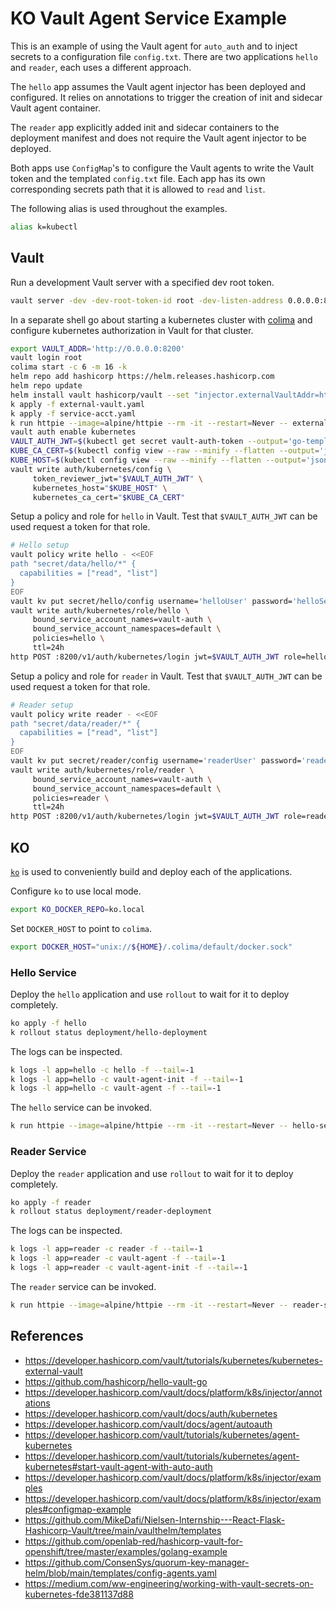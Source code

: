 # KO Vault Agent Service Example

This is an example of using the Vault agent for `auto_auth` and to inject secrets to a configuration file `config.txt`.
There are two applications `hello` and `reader`, each uses a different approach.

The `hello` app assumes the Vault agent injector has been deployed and configured. It relies on annotations to trigger
the creation of init and sidecar Vault agent container.

The `reader` app explicitly added init and sidecar containers to the deployment manifest and does not require
the Vault agent injector to be deployed.

Both apps use `ConfigMap`'s to configure the Vault agents to write the Vault token and the templated `config.txt` file.
Each app has its own corresponding secrets path that it is allowed to `read` and `list`.

The following alias is used throughout the examples.

```bash
alias k=kubectl
```

## Vault

Run a development Vault server with a specified dev root token.

```bash
vault server -dev -dev-root-token-id root -dev-listen-address 0.0.0.0:8200
```

In a separate shell go about starting a kubernetes cluster with [colima](https://github.com/abiosoft/colima) and configure
kubernetes authorization in Vault for that cluster.

```bash
export VAULT_ADDR='http://0.0.0.0:8200'
vault login root
colima start -c 6 -m 16 -k
helm repo add hashicorp https://helm.releases.hashicorp.com
helm repo update
helm install vault hashicorp/vault --set "injector.externalVaultAddr=http://external-vault:8200"
k apply -f external-vault.yaml
k apply -f service-acct.yaml
k run httpie --image=alpine/httpie --rm -it --restart=Never -- external-vault:8200
vault auth enable kubernetes
VAULT_AUTH_JWT=$(kubectl get secret vault-auth-token --output='go-template={{ .data.token }}' | base64 --decode)
KUBE_CA_CERT=$(kubectl config view --raw --minify --flatten --output='jsonpath={.clusters[].cluster.certificate-authority-data}' | base64 --decode)
KUBE_HOST=$(kubectl config view --raw --minify --flatten --output='jsonpath={.clusters[].cluster.server}')
vault write auth/kubernetes/config \
     token_reviewer_jwt="$VAULT_AUTH_JWT" \
     kubernetes_host="$KUBE_HOST" \
     kubernetes_ca_cert="$KUBE_CA_CERT"
```

Setup a policy and role for `hello` in Vault. Test that `$VAULT_AUTH_JWT` can be used request a token
for that role.

```bash
# Hello setup
vault policy write hello - <<EOF
path "secret/data/hello/*" {
  capabilities = ["read", "list"]
}
EOF
vault kv put secret/hello/config username='helloUser' password='helloSecret' ttl='30s'
vault write auth/kubernetes/role/hello \
     bound_service_account_names=vault-auth \
     bound_service_account_namespaces=default \
     policies=hello \
     ttl=24h
http POST :8200/v1/auth/kubernetes/login jwt=$VAULT_AUTH_JWT role=hello
```

Setup a policy and role for `reader` in Vault. Test that `$VAULT_AUTH_JWT` can be used request a token
for that role.

```bash
# Reader setup
vault policy write reader - <<EOF
path "secret/data/reader/*" {
  capabilities = ["read", "list"]
}
EOF
vault kv put secret/reader/config username='readerUser' password='readerSecret' ttl='30s'
vault write auth/kubernetes/role/reader \
     bound_service_account_names=vault-auth \
     bound_service_account_namespaces=default \
     policies=reader \
     ttl=24h
http POST :8200/v1/auth/kubernetes/login jwt=$VAULT_AUTH_JWT role=reader
```

## KO

[`ko`](https://github.com/ko-build/ko) is used to conveniently build and deploy each of the applications.

Configure `ko` to use local mode.

```bash
export KO_DOCKER_REPO=ko.local
```

Set `DOCKER_HOST` to point to `colima`.

```bash
export DOCKER_HOST="unix://${HOME}/.colima/default/docker.sock"
```

### Hello Service

Deploy the `hello` application and use `rollout` to wait for it to deploy completely.

```bash
ko apply -f hello
k rollout status deployment/hello-deployment
```

The logs can be inspected.

```bash
k logs -l app=hello -c hello -f --tail=-1
k logs -l app=hello -c vault-agent-init -f --tail=-1
k logs -l app=hello -c vault-agent -f --tail=-1
```

The `hello` service can be invoked.

```bash
k run httpie --image=alpine/httpie --rm -it --restart=Never -- hello-service:8080/hello/config
```

### Reader Service

Deploy the `reader` application and use `rollout` to wait for it to deploy completely.

```bash
ko apply -f reader
k rollout status deployment/reader-deployment
```

The logs can be inspected.

```bash
k logs -l app=reader -c reader -f --tail=-1
k logs -l app=reader -c vault-agent -f --tail=-1
k logs -l app=reader -c vault-agent-init -f --tail=-1
```

The `reader` service can be invoked.

```bash
k run httpie --image=alpine/httpie --rm -it --restart=Never -- reader-service:8080/vault/secrets/config.txt
```

## References

- <https://developer.hashicorp.com/vault/tutorials/kubernetes/kubernetes-external-vault>
- <https://github.com/hashicorp/hello-vault-go>
- <https://developer.hashicorp.com/vault/docs/platform/k8s/injector/annotations>
- <https://developer.hashicorp.com/vault/docs/auth/kubernetes>
- <https://developer.hashicorp.com/vault/docs/agent/autoauth>
- <https://developer.hashicorp.com/vault/tutorials/kubernetes/agent-kubernetes>
- <https://developer.hashicorp.com/vault/tutorials/kubernetes/agent-kubernetes#start-vault-agent-with-auto-auth>
- <https://developer.hashicorp.com/vault/docs/platform/k8s/injector/examples>
- <https://developer.hashicorp.com/vault/docs/platform/k8s/injector/examples#configmap-example>
- <https://github.com/MikeDafi/Nielsen-Internship---React-Flask-Hashicorp-Vault/tree/main/vaulthelm/templates>
- <https://github.com/openlab-red/hashicorp-vault-for-openshift/tree/master/examples/golang-example>
- <https://github.com/ConsenSys/quorum-key-manager-helm/blob/main/templates/config-agents.yaml>
- <https://medium.com/ww-engineering/working-with-vault-secrets-on-kubernetes-fde381137d88>
